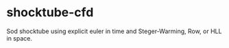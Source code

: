 # shocktube-cfd
Sod shocktube using explicit euler in time and Steger-Warming, Row, or HLL in space.
